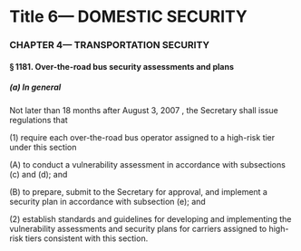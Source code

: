 
# Title 6— DOMESTIC SECURITY
### CHAPTER 4— TRANSPORTATION SECURITY
#### § 1181. Over-the-road bus security assessments and plans
##### (a) In general

Not later than 18 months after August 3, 2007 , the Secretary shall issue regulations that

(1) require each over-the-road bus operator assigned to a high-risk tier under this section

(A) to conduct a vulnerability assessment in accordance with subsections (c) and (d); and

(B) to prepare, submit to the Secretary for approval, and implement a security plan in accordance with subsection (e); and

(2) establish standards and guidelines for developing and implementing the vulnerability assessments and security plans for carriers assigned to high-risk tiers consistent with this section.
